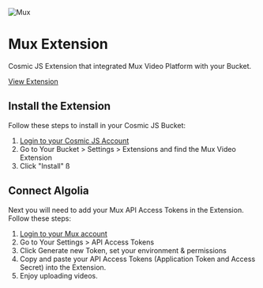 ![Mux](https://cosmic-s3.imgix.net/ee0ef100-052b-11e9-a865-4d928f17b796-mux.png?w=600)
# Mux Extension
Cosmic JS Extension that integrated Mux Video Platform with your Bucket.

[View Extension](https://cosmicjs.com/extensions/mux-extension)

## Install the Extension
Follow these steps to install in your Cosmic JS Bucket:
1. [Login to your Cosmic JS Account](https://cosmicjs.com)
2. Go to Your Bucket > Settings > Extensions and find the Mux Video Extension
3. Click "Install"
ß
## Connect Algolia
Next you will need to add your Mux API Access Tokens in the Extension.  Follow these steps:
1. [Login to your Mux account](https://mux.com)
2. Go to Your Settings > API Access Tokens
3. Click Generate new Token, set your environment & permissions
4. Copy and paste your API Access Tokens (Application Token and Access Secret) into the Extension.
5. Enjoy uploading videos. 
